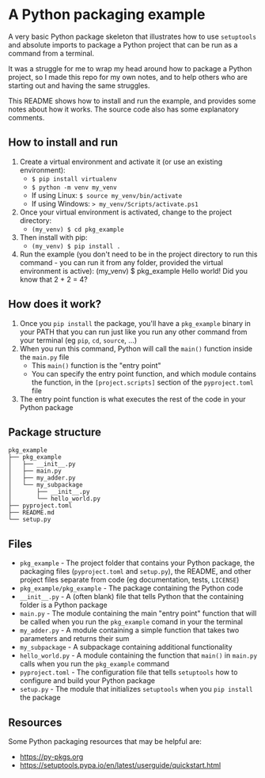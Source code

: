 # A Python packaging example

A very basic Python package skeleton that illustrates how to use `setuptools` and absolute imports to package a Python project that can be run as a command from a terminal.

It was a struggle for me to wrap my head around how to package a Python project, so I made this repo for my own notes, and to help others who are starting out and having the same struggles.

This README shows how to install and run the example, and provides some notes about how it works. The source code also has some explanatory comments.

## How to install and run

1. Create a virtual environment and activate it (or use an existing environment):
	- `$ pip install virtualenv`
	- `$ python -m venv my_venv`
	- If using Linux: `$ source my_venv/bin/activate`
	- If using Windows: `> my_venv/Scripts/activate.ps1`
2. Once your virtual environment is activated, change to the project directory:
	- `(my_venv) $ cd pkg_example`
3. Then install with pip:
	- `(my_venv) $ pip install .`
4. Run the example (you don't need to be in the project directory to run this command - you can run it from any folder, provided the virtual environment is active):
	(my_venv) $ pkg_example
	Hello world!
	Did you know that 2 + 2 = 4?	

## How does it work?

1. Once you `pip install` the package, you'll have a `pkg_example` binary in your PATH that you can run just like you run any other command from your terminal (eg `pip`, `cd`, `source`, ...)
3. When you run this command, Python will call the `main()` function inside the `main.py` file
	- This `main()` function is the "entry point"
	- You can specify the entry point function, and which module contains the function, in the `[project.scripts]` section of the `pyproject.toml` file
4. The entry point function is what executes the rest of the code in your Python package

## Package structure

	pkg_example
	├── pkg_example
	│   ├── __init__.py
	│   ├── main.py
	│   ├── my_adder.py
	│   └── my_subpackage
	│       ├── __init__.py
	│       └── hello_world.py
	├── pyproject.toml
	├── README.md
	└── setup.py

## Files

* `pkg_example` - The project folder that contains your Python package, the packaging files (`pyproject.toml` and `setup.py`), the README, and other project files separate from code (eg documentation, tests, `LICENSE`)
* `pkg_example/pkg_example` - The package containing the Python code
* `__init__.py` - A (often blank) file that tells Python that the containing folder is a Python package
* `main.py` - The module containing the main "entry point" function that will be called when you run the `pkg_example` comand in your the terminal
* `my_adder.py` - A module containing a simple function that takes two parameters and returns their sum
* `my_subpackage` - A subpackage containing additional functionality
* `hello_world.py` - A module containing the function that `main()` in `main.py` calls when you run the `pkg_example` command
* `pyproject.toml` - The configuration file that tells `setuptools` how to configure and build your Python package
* `setup.py` - The module that initializes `setuptools` when you `pip install` the package

## Resources

Some Python packaging resources that may be helpful are:

* https://py-pkgs.org
* https://setuptools.pypa.io/en/latest/userguide/quickstart.html 
